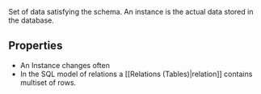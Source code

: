 Set of data satisfying the schema. An instance is the actual data stored in the database.

## Properties
- An Instance changes often
- In the SQL model of relations a [[Relations (Tables)|relation]] contains multiset of rows.